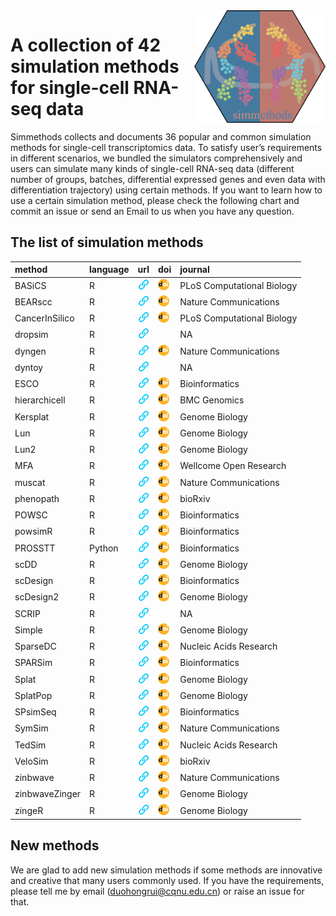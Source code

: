 
<img src="man/figures/simmethods_logo.png" align="right" width = "210px" height="180px"/>

# A collection of 42 simulation methods for single-cell RNA-seq data

Simmethods collects and documents 36 popular and common simulation
methods for single-cell transcriptomics data. To satisfy user’s
requirements in different scenarios, we bundled the simulators
comprehensively and users can simulate many kinds of single-cell RNA-seq
data (different number of groups, batches, differential expressed genes
and even data with differentiation trajectory) using certain methods. If
you want to learn how to use a certain simulation method, please check
the following chart and commit an issue or send an Email to us when you
have any question.

## The list of simulation methods

| method         | language | url                                                                                                                                                    | doi                                                                                                                              | journal                    |
|:---------------|:---------|:-------------------------------------------------------------------------------------------------------------------------------------------------------|:---------------------------------------------------------------------------------------------------------------------------------|:---------------------------|
| BASiCS         | R        | <a href='https://bioconductor.org/packages/release/bioc/html/BASiCS.html'><img src='man/figures/URL.png' height='18px' width = '18px'></a>             | <a href='https://doi.org/10.1371/journal.pcbi.1004333'><img src='man/figures/doi_logo.png' height='18px' width = '18px'></a>     | PLoS Computational Biology |
| BEARscc        | R        | <a href='https://www.bioconductor.org/packages/release/bioc/html/BEARscc.html'><img src='man/figures/URL.png' height='18px' width = '18px'></a>        | <a href='https://doi.org/10.1038/s41467-018-03608-y'><img src='man/figures/doi_logo.png' height='18px' width = '18px'></a>       | Nature Communications      |
| CancerInSilico | R        | <a href='https://www.bioconductor.org/packages/release/bioc/html/CancerInSilico.html'><img src='man/figures/URL.png' height='18px' width = '18px'></a> | <a href='https://doi.org/10.1371/journal.pcbi.1006935'><img src='man/figures/doi_logo.png' height='18px' width = '18px'></a>     | PLoS Computational Biology |
| dropsim        | R        | <a href='https://github.com/marchinilab/dropsim'><img src='man/figures/URL.png' height='18px' width = '18px'></a>                                      |                                                                                                                                  | NA                         |
| dyngen         | R        | <a href='https://cran.r-project.org/web/packages/dyngen/index.html'><img src='man/figures/URL.png' height='18px' width = '18px'></a>                   | <a href='https://doi.org/10.1038/s41467-021-24152-2'><img src='man/figures/doi_logo.png' height='18px' width = '18px'></a>       | Nature Communications      |
| dyntoy         | R        | <a href='https://github.com/dynverse/dyntoy'><img src='man/figures/URL.png' height='18px' width = '18px'></a>                                          |                                                                                                                                  | NA                         |
| ESCO           | R        | <a href='https://github.com/JINJINT/ESCO'><img src='man/figures/URL.png' height='18px' width = '18px'></a>                                             | <a href='https://doi.org/10.1093/bioinformatics/btab116'><img src='man/figures/doi_logo.png' height='18px' width = '18px'></a>   | Bioinformatics             |
| hierarchicell  | R        | <a href='https://github.com/kdzimm/hierarchicell'><img src='man/figures/URL.png' height='18px' width = '18px'></a>                                     | <a href='https://doi.org/10.1186/s12864-021-07635-w'><img src='man/figures/doi_logo.png' height='18px' width = '18px'></a>       | BMC Genomics               |
| Kersplat       | R        | <a href='https://bioconductor.org/packages/release/bioc/html/splatter.html'><img src='man/figures/URL.png' height='18px' width = '18px'></a>           | <a href='https://doi.org/10.1186/s13059-017-1305-0'><img src='man/figures/doi_logo.png' height='18px' width = '18px'></a>        | Genome Biology             |
| Lun            | R        | <a href='https://bioconductor.org/packages/release/bioc/html/splatter.html'><img src='man/figures/URL.png' height='18px' width = '18px'></a>           | <a href='https://doi.org/10.1186/s13059-017-1305-0'><img src='man/figures/doi_logo.png' height='18px' width = '18px'></a>        | Genome Biology             |
| Lun2           | R        | <a href='https://bioconductor.org/packages/release/bioc/html/splatter.html'><img src='man/figures/URL.png' height='18px' width = '18px'></a>           | <a href='https://doi.org/10.1186/s13059-017-1305-0'><img src='man/figures/doi_logo.png' height='18px' width = '18px'></a>        | Genome Biology             |
| MFA            | R        | <a href='https://github.com/kieranrcampbell/mfa'><img src='man/figures/URL.png' height='18px' width = '18px'></a>                                      | <a href='https://doi.org/10.12688/wellcomeopenres.11087.1'><img src='man/figures/doi_logo.png' height='18px' width = '18px'></a> | Wellcome Open Research     |
| muscat         | R        | <a href='https://github.com/HelenaLC/muscat'><img src='man/figures/URL.png' height='18px' width = '18px'></a>                                          | <a href='https://doi.org/10.1038/s41467-020-19894-4'><img src='man/figures/doi_logo.png' height='18px' width = '18px'></a>       | Nature Communications      |
| phenopath      | R        | <a href='https://bioconductor.org/packages/release/bioc/html/phenopath.html'><img src='man/figures/URL.png' height='18px' width = '18px'></a>          | <a href='https://doi.org/10.1101/159913'><img src='man/figures/doi_logo.png' height='18px' width = '18px'></a>                   | bioRxiv                    |
| POWSC          | R        | <a href='http://www.bioconductor.org/packages/release/bioc/html/POWSC.html'><img src='man/figures/URL.png' height='18px' width = '18px'></a>           | <a href='https://doi.org/10.1093/bioinformatics/btaa607'><img src='man/figures/doi_logo.png' height='18px' width = '18px'></a>   | Bioinformatics             |
| powsimR        | R        | <a href='https://github.com/bvieth/powsimR'><img src='man/figures/URL.png' height='18px' width = '18px'></a>                                           | <a href='https://doi.org/10.1093/bioinformatics/btx435'><img src='man/figures/doi_logo.png' height='18px' width = '18px'></a>    | Bioinformatics             |
| PROSSTT        | Python   | <a href='http://wwwuser.gwdg.de/~compbiol/prosstt/doc/'><img src='man/figures/URL.png' height='18px' width = '18px'></a>                               | <a href='https://doi.org/10.1093/bioinformatics/btz078'><img src='man/figures/doi_logo.png' height='18px' width = '18px'></a>    | Bioinformatics             |
| scDD           | R        | <a href='https://www.bioconductor.org/packages/release/bioc/html/scDD.html'><img src='man/figures/URL.png' height='18px' width = '18px'></a>           | <a href='https://doi.org/10.1186/s13059-016-1077-y'><img src='man/figures/doi_logo.png' height='18px' width = '18px'></a>        | Genome Biology             |
| scDesign       | R        | <a href='https://github.com/Vivianstats/scDesign'><img src='man/figures/URL.png' height='18px' width = '18px'></a>                                     | <a href='https://doi.org/10.1093/bioinformatics/btz321'><img src='man/figures/doi_logo.png' height='18px' width = '18px'></a>    | Bioinformatics             |
| scDesign2      | R        | <a href='https://github.com/JSB-UCLA/scDesign2'><img src='man/figures/URL.png' height='18px' width = '18px'></a>                                       | <a href='https://doi.org/10.1186/s13059-021-02367-2'><img src='man/figures/doi_logo.png' height='18px' width = '18px'></a>       | Genome Biology             |
| SCRIP          | R        | <a href='https://cran.r-project.org/web/packages/SCRIP/index.html'><img src='man/figures/URL.png' height='18px' width = '18px'></a>                    |                                                                                                                                  | NA                         |
| Simple         | R        | <a href='https://bioconductor.org/packages/release/bioc/html/splatter.html'><img src='man/figures/URL.png' height='18px' width = '18px'></a>           | <a href='https://doi.org/10.1186/s13059-017-1305-0'><img src='man/figures/doi_logo.png' height='18px' width = '18px'></a>        | Genome Biology             |
| SparseDC       | R        | <a href='https://cran.rstudio.com/web/packages/SparseDC/index.html'><img src='man/figures/URL.png' height='18px' width = '18px'></a>                   | <a href='https://doi.org/10.1093/nar/gkx1113'><img src='man/figures/doi_logo.png' height='18px' width = '18px'></a>              | Nucleic Acids Research     |
| SPARSim        | R        | <a href='https://gitlab.com/sysbiobig/sparsim'><img src='man/figures/URL.png' height='18px' width = '18px'></a>                                        | <a href='https://doi.org/10.1093/bioinformatics/btz752'><img src='man/figures/doi_logo.png' height='18px' width = '18px'></a>    | Bioinformatics             |
| Splat          | R        | <a href='https://bioconductor.org/packages/release/bioc/html/splatter.html'><img src='man/figures/URL.png' height='18px' width = '18px'></a>           | <a href='https://doi.org/10.1186/s13059-017-1305-0'><img src='man/figures/doi_logo.png' height='18px' width = '18px'></a>        | Genome Biology             |
| SplatPop       | R        | <a href='https://bioconductor.org/packages/release/bioc/html/splatter.html'><img src='man/figures/URL.png' height='18px' width = '18px'></a>           | <a href='https://doi.org/10.1186/s13059-021-02546-1'><img src='man/figures/doi_logo.png' height='18px' width = '18px'></a>       | Genome Biology             |
| SPsimSeq       | R        | <a href='https://www.bioconductor.org/packages/release/bioc/html/SPsimSeq.html'><img src='man/figures/URL.png' height='18px' width = '18px'></a>       | <a href='https://doi.org/10.1093/bioinformatics/btaa105'><img src='man/figures/doi_logo.png' height='18px' width = '18px'></a>   | Bioinformatics             |
| SymSim         | R        | <a href='https://github.com/YosefLab/SymSim'><img src='man/figures/URL.png' height='18px' width = '18px'></a>                                          | <a href='https://doi.org/10.1038/s41467-019-10500-w'><img src='man/figures/doi_logo.png' height='18px' width = '18px'></a>       | Nature Communications      |
| TedSim         | R        | <a href='https://github.com/Galaxeee/TedSim'><img src='man/figures/URL.png' height='18px' width = '18px'></a>                                          | <a href='https://doi.org/10.1093/nar/gkac235'><img src='man/figures/doi_logo.png' height='18px' width = '18px'></a>              | Nucleic Acids Research     |
| VeloSim        | R        | <a href='https://github.com/PeterZZQ/VeloSim'><img src='man/figures/URL.png' height='18px' width = '18px'></a>                                         | <a href='https://doi.org/10.1101/2021.01.11.426277'><img src='man/figures/doi_logo.png' height='18px' width = '18px'></a>        | bioRxiv                    |
| zinbwave       | R        | <a href='http://www.bioconductor.org/packages/release/bioc/html/zinbwave.html'><img src='man/figures/URL.png' height='18px' width = '18px'></a>        | <a href='https://doi.org/10.1038/s41467-017-02554-5'><img src='man/figures/doi_logo.png' height='18px' width = '18px'></a>       | Nature Communications      |
| zinbwaveZinger | R        | <a href='https://github.com/statOmics/zinbwaveZinger'><img src='man/figures/URL.png' height='18px' width = '18px'></a>                                 | <a href='https://doi.org/10.1186/s13059-018-1406-4'><img src='man/figures/doi_logo.png' height='18px' width = '18px'></a>        | Genome Biology             |
| zingeR         | R        | <a href='https://github.com/statOmics/zingeR'><img src='man/figures/URL.png' height='18px' width = '18px'></a>                                         | <a href='https://doi.org/10.1186/s13059-018-1406-4'><img src='man/figures/doi_logo.png' height='18px' width = '18px'></a>        | Genome Biology             |

## New methods

We are glad to add new simulation methods if some methods are innovative
and creative that many users commonly used. If you have the
requirements, please tell me by email (<duohongrui@cqnu.edu.cn>) or
raise an issue for that.
